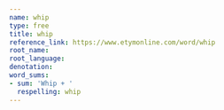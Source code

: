```yaml
---
name: whip
type: free
title: whip
reference_link: https://www.etymonline.com/word/whip
root_name: 
root_language: 
denotation: 
word_sums:
- sum: 'Whip + '
  respelling: whip
---
```

